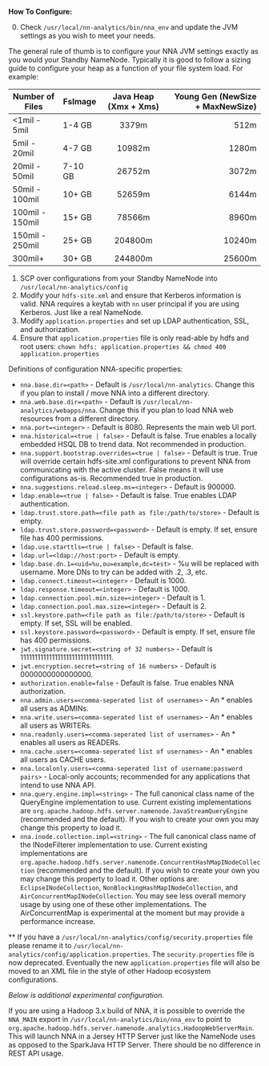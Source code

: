**How To Configure:**

0. Check `/usr/local/nn-analytics/bin/nna_env` and update the JVM settings as you wish to meet your needs.

The general rule of thumb is to configure your NNA JVM settings exactly as you would your Standby NameNode.
Typically it is good to follow a sizing guide to configure your heap as a function of your file system load.
For example:

| Number of Files | FsImage | Java Heap (Xmx + Xms) | Young Gen (NewSize + MaxNewSize) |
| --------------- | ------- | :--------------------:| --------------------------------:|
| <1mil - 5mil    | 1-4 GB  | 3379m                 | 512m                             |
| 5mil - 20mil    | 4-7 GB  | 10982m                | 1280m                            |
| 20mil - 50mil   | 7-10 GB | 26752m                | 3072m                            |
| 50mil - 100mil  | 10+ GB  | 52659m                | 6144m                            |
| 100mil - 150mil | 15+ GB  | 78566m                | 8960m                            |
| 150mil - 250mil | 25+ GB  | 204800m               | 10240m                           |
| 300mil+         | 30+ GB  | 244800m               | 25600m                           |

1. SCP over configurations from your Standby NameNode into `/usr/local/nn-analytics/config`
2. Modify your `hdfs-site.xml` and ensure that Kerberos information is valid. NNA requires a keytab with `nn` user principal if you are using Kerberos. Just like a real NameNode.
3. Modify `application.properties` and set up LDAP authentication, SSL, and authorization.
4. Ensure that `application.properties` file is only read-able by hdfs and root users: `chown hdfs: application.properties && chmod 400 application.properties`

Definitions of configuration NNA-specific properties:

* `nna.base.dir=<path>` - Default is `/usr/local/nn-analytics`. Change this if you plan to install / move NNA into a different directory.
* `nna.web.base.dir=<path>` - Default is `/usr/local/nn-analytics/webapps/nna`. Change this if you plan to load NNA web resources from a different directory.
* `nna.port=<integer>` - Default is 8080. Represents the main web UI port.
* `nna.historical=<true | false>` - Default is false. True enables a locally embedded HSQL DB to trend data. Not recommended in production.
* `nna.support.bootstrap.overrides=<true | false>` - Default is true. True will override certain hdfs-site.xml configurations to prevent NNA from communicating with the active cluster. False means it will use configurations as-is. Recommended true in production.
* `nna.suggestions.reload.sleep.ms=<integer>` - Default is 900000.
* `ldap.enable=<true | false>` - Default is false. True enables LDAP authentication.
* `ldap.trust.store.path=<file path as file:/path/to/store>` - Default is empty.
* `ldap.trust.store.password=<password>` - Default is empty. If set, ensure file has 400 permissions.
* `ldap.use.starttls=<true | false>` - Default is false.
* `ldap.url=<ldap://host:port>` - Default is empty.
* `ldap.base.dn.1=<uid=%u,ou=example,dc=test>` - %u will be replaced with username. More DNs to try can be added with .2, .3, etc.
* `ldap.connect.timeout=<integer>` - Default is 1000.
* `ldap.response.timeout=<integer>` - Default is 1000.
* `ldap.connection.pool.min.size=<integer>` - Default is 1.
* `ldap.connection.pool.max.size=<integer>` - Default is 2.
* `ssl.keystore.path=<file path as file:/path/to/store>` - Default is empty. If set, SSL will be enabled.
* `ssl.keystore.password=<password>` - Default is empty. If set, ensure file has 400 permissions.
* `jwt.signature.secret=<string of 32 numbers>` - Default is 11111111111111111111111111111111.
* `jwt.encryption.secret=<string of 16 numbers>` - Default is 0000000000000000.
* `authorization.enable=false` - Default is false. True enables NNA authorization.
* `nna.admin.users=<comma-seperated list of usernames>` - An * enables all users as ADMINs.
* `nna.write.users=<comma-seperated list of usernames>` - An * enables all users as WRITERs.
* `nna.readonly.users=<comma-seperated list of usernames>` - An * enables all users as READERs.
* `nna.cache.users=<comma-seperated list of usernames>` - An * enables all users as CACHE users.
* `nna.localonly.users=<comma-seperated list of username:password pairs>` - Local-only accounts; recommended for any applications that intend to use NNA API.
* `nna.query.engine.impl=<string>` - The full canonical class name of the QueryEngine implementation to use. Current existing implementations are `org.apache.hadoop.hdfs.server.namenode.JavaStreamQueryEngine` (recommended and the default). If you wish to create your own you may change this property to load it.
* `nna.inode.collection.impl=<string>` - The full canonical class name of the INodeFilterer implementation to use. Current existing implementations are `org.apache.hadoop.hdfs.server.namenode.ConcurrentHashMapINodeCollection` (recommended and the default). If you wish to create your own you may change this property to load it. 
Other options are: `EclipseINodeCollection`, `NonBlockingHashMapINodeCollection`, and `AirConcurrentMapINodeCollection`. You may see less overall memory usage by using one of these other implementations. The AirConcurrentMap is experimental at the moment but may provide a performance increase.

** If you have a `/usr/local/nn-analytics/config/security.properties` file please rename it to `/usr/local/nn-analytics/config/application.properties`. The `security.properties` file is now deprecated. Eventually the new `application.properties` file will also be moved to an XML file in the style of other Hadoop ecosystem configurations.

*Below is additional experimental configuration.*

If you are using a Hadoop 3.x build of NNA, it is possible to override the `NNA_MAIN` export in `/usr/local/nn-analytics/bin/nna_env` to point to `org.apache.hadoop.hdfs.server.namenode.analytics.HadoopWebServerMain`. 
This will launch NNA in a Jersey HTTP Server just like the NameNode uses as opposed to the SparkJava HTTP Server. There should be no difference in REST API usage.
